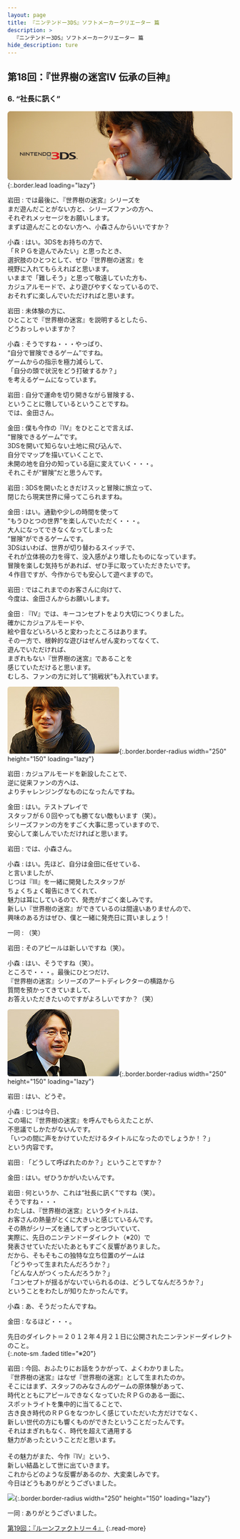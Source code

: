 ```yaml
---
layout: page
title: 『ニンテンドー3DS』ソフトメーカークリエーター 篇
description: >
  『ニンテンドー3DS』ソフトメーカークリエーター 篇
hide_description: ture
---
```


## 第18回：『世界樹の迷宮IV 伝承の巨神』

### 6. “社長に訊く”

![](/interviews/jp/3ds/creators/vol1/img/mainvisual6.jpg){:.border.lead loading="lazy"}

岩田
: では最後に、『世界樹の迷宮』シリーズを<br>まだ遊んだことがない方と、シリーズファンの方へ、<br>それぞれメッセージをお願いします。<br>まずは遊んだことのない方へ、小森さんからいいですか？

小森
: はい。3DSをお持ちの方で、<br>「ＲＰＧを遊んでみたい」と思ったとき、<br>選択肢のひとつとして、ぜひ『世界樹の迷宮』を<br>視野に入れてもらえればと思います。<br>いままで「難しそう」と思って敬遠していた方も、<br>カジュアルモードで、より遊びやすくなっているので、<br>おそれずに楽しんでいただければと思います。

岩田
: 未体験の方に、<br>ひとことで『世界樹の迷宮』を説明するとしたら、<br>どうおっしゃいますか？

小森
: そうですね・・・やっぱり、<br>“自分で冒険できるゲーム”ですね。<br>ゲームからの指示を極力減らして、<br>「自分の頭で状況をどう打破するか？」<br>を考えるゲームになっています。

岩田
: 自分で運命を切り開きながら冒険する、<br>ということに徹しているということですね。<br>では、金田さん。

金田
: 僕も今作の『IV』をひとことで言えば、<br>“冒険できるゲーム”です。<br>3DSを開いて知らない土地に飛び込んで、<br>自分でマップを描いていくことで、<br>未開の地を自分の知っている庭に変えていく・・・。<br>それこそが“冒険”だと思うんです。

岩田
: 3DSを開いたときだけスッと冒険に旅立って、<br>閉じたら現実世界に帰ってこられますね。

金田
: はい。通勤や少しの時間を使って<br>“もうひとつの世界”を楽しんでいただく・・・。<br>大人になってできなくなってしまった<br>“冒険”ができるゲームです。<br>3DSはいわば、世界が切り替わるスイッチで、<br>それが立体視の力を得て、没入感がより増したものになっています。<br>冒険を楽しむ気持ちがあれば、ぜひ手に取っていただきたいです。<br>４作目ですが、今作からでも安心して遊べますので。

岩田
: ではこれまでのお客さんに向けて、<br>今度は、金田さんからお願いします。

金田
: 『IV』では、キーコンセプトをより大切につくりました。<br>確かにカジュアルモードや、<br>絵や音などいろいろと変わったところはあります。<br>その一方で、根幹的な遊びはぜんぜん変わってなくて、<br>遊んでいただければ、<br>まぎれもない『世界樹の迷宮』であることを<br>感じていただけると思います。<br>むしろ、ファンの方に対して“挑戦状”も入れています。

![](/interviews/jp/3ds/creators/vol1/img/photo17.jpg){:.border.border-radius width="250" height="150" loading="lazy"}

岩田
: カジュアルモードを新設したことで、<br>逆に従来ファンの方へは、<br>よりチャレンジングなものになったんですね。

金田
: はい。テストプレイで<br>スタッフが６０回やっても勝てない敵もいます（笑）。<br>シリーズファンの方をすごく大事に思っていますので、<br>安心して楽しんでいただければと思います。

岩田
: では、小森さん。

小森
: はい。先ほど、自分は金田に任せている、<br>と言いましたが、<br>じつは『III』を一緒に開発したスタッフが<br>ちょくちょく報告にきてくれて、<br>魅力は耳にしているので、発売がすごく楽しみです。<br>新しい『世界樹の迷宮』ができているのは間違いありませんので、<br>興味のある方はぜひ、僕と一緒に発売日に買いましょう！

一同
: （笑）

岩田
: そのアピールは新しいですね（笑）。

小森
: はい、そうですね（笑）。<br>ところで・・・。最後にひとつだけ、<br>『世界樹の迷宮』シリーズのアートディレクターの横路から<br>質問を預かってきていまして、<br>お答えいただきたいのですがよろしいですか？（笑）

![](/interviews/jp/3ds/creators/vol1/img/photo18.jpg){:.border.border-radius width="250" height="150" loading="lazy"}

岩田
: はい、どうぞ。

小森
: じつは今日、<br>この場に『世界樹の迷宮』を呼んでもらえたことが、<br>不思議でしかたがないんです。<br>「いつの間に声をかけていただけるタイトルになったのでしょうか！？」<br>という内容です。

岩田
: 「どうして呼ばれたのか？」ということですか？

金田
: はい。ぜひうかがいたいんです。

岩田
: 何というか、これは“社長に訊く”ですね（笑）。<br>そうですね・・・<br>わたしは、『世界樹の迷宮』というタイトルは、<br>お客さんの熱量がとくに大きいと感じているんです。<br>その熱がシリーズを通してずっとつづいていて、<br>実際に、先日のニンテンドーダイレクト（※20）で<br>発表させていただいたあともすごく反響がありました。<br>だから、そもそもこの独特な立ち位置のゲームは<br>「どうやって生まれたんだろうか？」<br>「どんな人がつくったんだろうか？」<br>「コンセプトが揺るがないでいられるのは、どうしてなんだろうか？」<br>ということをわたしが知りたかったんです。

小森
: あ、そうだったんですね。

金田
: なるほど・・・。

先日のダイレクト＝２０１２年４月２１日に公開されたニンテンドーダイレクトのこと。              
{:.note-sm .faded title="※20"}

岩田
: 今回、おふたりにお話をうかがって、よくわかりました。<br>『世界樹の迷宮』はなぜ『世界樹の迷宮』として生まれたのか。<br>そこにはまず、スタッフのみなさんのゲームの原体験があって、<br>時代とともにアピールできなくなっていたＲＰＧのある一面に、<br>スポットライトを集中的に当てることで、<br>古き良き時代のＲＰＧをなつかしく感じていただいた方だけでなく、<br>新しい世代の方にも響くものができたということだったんです。<br>それはまぎれもなく、時代を超えて通用する<br>魅力があったということだと思います。<br>&nbsp;<br>その魅力がまた、今作『IV』という、<br>新しい結晶として世に出ていきます。<br>これからどのような反響があるのか、大変楽しみです。<br>今日はどうもありがとうございました。

![](/interviews/jp/3ds/creators/vol1/img/photo19.jpg){:.border.border-radius width="250" height="150" loading="lazy"}

一同
: ありがとうございました。

[第19回：『ルーンファクトリー４』](1.md)
{:.read-more}

